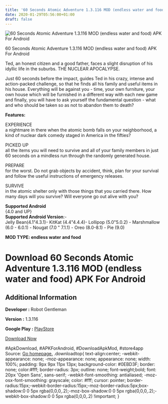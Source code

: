 ```yaml
---
title: '60 Seconds Atomic Adventure 1.3.116 MOD (endless water and food) APK For Android'
date: 2020-01-29T05:56:00+01:00
draft: false
---
```


![60 Seconds Atomic Adventure 1.3.116 MOD (endless water and food) APK For Android](https://i0.wp.com/apkhome.net/wp-content/uploads/2020/01/60-Seconds-Atomic-Adventure-1.3.116-MOD-endless-water-and-food.png "60 Seconds Atomic Adventure 1.3.116 MOD (endless water and food) APK For Android")

  

60 Seconds Atomic Adventure 1.3.116 MOD (endless water and food) APK For Android

Ted, an honest citizen and a good father, faces a slight disruption of his idyllic life in the suburbs. THE NUCLEAR APOCALYPSE.

Just 60 seconds before the impact, guides Ted in his crazy, intense and action-packed challenge, so that he finds all his family and useful items in his house. Everything will be against you - time, your own furniture, your own house which will be furnished in a different way with each new game and finally, you will have to ask yourself the fundamental question - what and who should be taken so as not to abandon them to death?

**Features:**

EXPERIENCE  
a nightmare in there when the atomic bomb falls on your neighborhood, a kind of nuclear dark comedy staged in America in the fifties?

PICKED UP  
all the items you will need to survive and all of your family members in just 60 seconds on a mindless run through the randomly generated house.

PREPARE  
for the worst. Do not grab objects by accident, think, plan for your survival and follow the useful instructions of emergency releases.

SURVIVE  
in the atomic shelter only with those things that you carried there. How many days will you survive? Will everyone go out alive with you?

**Supported Android**  
{4.0 and UP}  
**Supported Android Version**:-  
Jelly Bean(4.1"4.3.1)- KitKat (4.4"4.4.4)- Lollipop (5.0"5.0.2) - Marshmallow (6.0 - 6.0.1) - Nougat (7.0 " 7.1.1) - Oreo (8.0-8.1) - Pie (9.0)

**MOD TYPE: endless water and food**

Download 60 Seconds Atomic Adventure 1.3.116 MOD (endless water and food) APK For Android
=========================================================================================

Additional Information
----------------------

**Developer :** Robot Gentleman

**Version :** 1.3.116

**Google Play :** [PlayStore](https://play.google.com/store/apps/details?id=com.robotgentleman.game60seconds)

  

[Download Now](https://store4app.co/post/60-seconds-atomic-adventure-1-3-116-mod-endless-water-and-food-apk-for-android_1580234540)

  
#ApkDownload, #APKForAndroid, #DownloadApkMod, #store4app  
Source: [Go homepage.](https://store4app.co/post/60-seconds-atomic-adventure-1-3-116-mod-endless-water-and-food-apk-for-android_1580234540) .downloadtop{ text-align:center; -webkit-appearance: none; -moz-appearance: none; appearance: none; width: 100%; padding: 9px 9px 11px 13px; background-color: #0EBD3F; border: none; color:#fff; border-radius: 3px; outline: none; font-weight;bold; font: 20px 'Open Sans', sans-serif; -webkit-font-smoothing: antialiased; -moz-osx-font-smoothing: grayscale; color: #fff; cursor: pointer; border-radius:15px;-webkit-border-radius:15px;-moz-border-radius:5px;box-shadow:0 0 5px rgba(0,0,0,.2);-moz-box-shadow:0 0 5px rgba(0,0,0,.2);-webkit-box-shadow:0 0 5px rgba(0,0,0,.2) !important; }